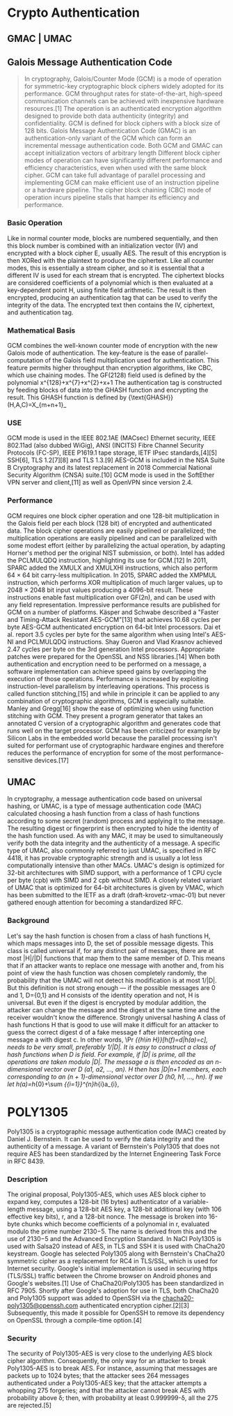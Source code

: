 # Crypto Authentication
## GMAC | UMAC
## Galois Message Authentication Code
> In cryptography, Galois/Counter Mode (GCM) is a mode of operation for symmetric-key cryptographic block ciphers widely adopted for its performance. GCM throughput rates for state-of-the-art, high-speed communication channels can be achieved with inexpensive hardware resources.\[1] The operation is an authenticated encryption algorithm designed to provide both data authenticity (integrity) and confidentiality. GCM is defined for block ciphers with a block size of 128 bits. Galois Message Authentication Code (GMAC) is an authentication-only variant of the GCM which can form an incremental message authentication code. Both GCM and GMAC can accept initialization vectors of arbitrary length
> Different block cipher modes of operation can have significantly different performance and efficiency characteristics, even when used with the same block cipher. GCM can take full advantage of parallel processing and implementing GCM can make efficient use of an instruction pipeline or a hardware pipeline. The cipher block chaining (CBC) mode of operation incurs pipeline stalls that hamper its efficiency and performance.
### Basic Operation
Like in normal counter mode, blocks are numbered sequentially, and then this block number is combined with an initialization vector (IV) and encrypted with a block cipher E, usually AES. The result of this encryption is then XORed with the plaintext to produce the ciphertext. Like all counter modes, this is essentially a stream cipher, and so it is essential that a different IV is used for each stream that is encrypted.
The ciphertext blocks are considered coefficients of a polynomial which is then evaluated at a key-dependent point H, using finite field arithmetic. The result is then encrypted, producing an authentication tag that can be used to verify the integrity of the data. The encrypted text then contains the IV, ciphertext, and authentication tag. 
### Mathematical Basis
GCM combines the well-known counter mode of encryption with the new Galois mode of authentication. The key-feature is the ease of parallel-computation of the Galois field multiplication used for authentication. This feature permits higher throughput than encryption algorithms, like CBC, which use chaining modes. The GF(2128) field used is defined by the polynomial
x^{128}+x^{7}+x^{2}+x+1
The authentication tag is constructed by feeding blocks of data into the GHASH function and encrypting the result. This GHASH function is defined by
{\text{GHASH}}(H,A,C)=X_{m+n+1}_

### USE
GCM mode is used in the IEEE 802.1AE (MACsec) Ethernet security, IEEE 802.11ad (also dubbed WiGig), ANSI (INCITS) Fibre Channel Security Protocols (FC-SP), IEEE P1619.1 tape storage, IETF IPsec standards,[4][5] SSH[6], TLS 1.2[7][8] and TLS 1.3.[9] AES-GCM is included in the NSA Suite B Cryptography and its latest replacement in 2018 Commercial National Security Algorithm (CNSA) suite.[10] GCM mode is used in the SoftEther VPN server and client,[11] as well as OpenVPN since version 2.4.

### Performance 
GCM requires one block cipher operation and one 128-bit multiplication in the Galois field per each block (128 bit) of encrypted and authenticated data. The block cipher operations are easily pipelined or parallelized; the multiplication operations are easily pipelined and can be parallelized with some modest effort (either by parallelizing the actual operation, by adapting Horner's method per the original NIST submission, or both).
Intel has added the PCLMULQDQ instruction, highlighting its use for GCM.[12] In 2011, SPARC added the XMULX and XMULXHI instructions, which also perform 64 × 64 bit carry-less multiplication. In 2015, SPARC added the XMPMUL instruction, which performs XOR multiplication of much larger values, up to 2048 × 2048 bit input values producing a 4096-bit result. These instructions enable fast multiplication over GF(2n), and can be used with any field representation.
Impressive performance results are published for GCM on a number of platforms. Käsper and Schwabe described a "Faster and Timing-Attack Resistant AES-GCM"[13] that achieves 10.68 cycles per byte AES-GCM authenticated encryption on 64-bit Intel processors. Dai et al. report 3.5 cycles per byte for the same algorithm when using Intel's AES-NI and PCLMULQDQ instructions. Shay Gueron and Vlad Krasnov achieved 2.47 cycles per byte on the 3rd generation Intel processors. Appropriate patches were prepared for the OpenSSL and NSS libraries.[14]
When both authentication and encryption need to be performed on a message, a software implementation can achieve speed gains by overlapping the execution of those operations. Performance is increased by exploiting instruction-level parallelism by interleaving operations. This process is called function stitching,[15] and while in principle it can be applied to any combination of cryptographic algorithms, GCM is especially suitable. Manley and Gregg[16] show the ease of optimizing when using function stitching with GCM. They present a program generator that takes an annotated C version of a cryptographic algorithm and generates code that runs well on the target processor.
GCM has been criticized for example by Silicon Labs in the embedded world because the parallel processing isn't suited for performant use of cryptographic hardware engines and therefore reduces the performance of encryption for some of the most performance-sensitive devices.[17]

## UMAC
In cryptography, a message authentication code based on universal hashing, or UMAC, is a type of message authentication code (MAC) calculated choosing a hash function from a class of hash functions according to some secret (random) process and applying it to the message. The resulting digest or fingerprint is then encrypted to hide the identity of the hash function used. As with any MAC, it may be used to simultaneously verify both the data integrity and the authenticity of a message.
A specific type of UMAC, also commonly referred to just UMAC, is specified in RFC 4418, it has provable cryptographic strength and is usually a lot less computationally intensive than other MACs. UMAC's design is optimized for 32-bit architectures with SIMD support, with a performance of 1 CPU cycle per byte (cpb) with SIMD and 2 cpb without SIMD. A closely related variant of UMAC that is optimized for 64-bit architectures is given by VMAC, which has been submitted to the IETF as a draft (draft-krovetz-vmac-01) but never gathered enough attention for becoming a standardized RFC.

### Background
Let's say the hash function is chosen from a class of hash functions H, which maps messages into D, the set of possible message digests. This class is called universal if, for any distinct pair of messages, there are at most |H|/|D| functions that map them to the same member of D.
This means that if an attacker wants to replace one message with another and, from his point of view the hash function was chosen completely randomly, the probability that the UMAC will not detect his modification is at most 1/|D|.
But this definition is not strong enough — if the possible messages are 0 and 1, D={0,1} and H consists of the identity operation and not, H is universal. But even if the digest is encrypted by modular addition, the attacker can change the message and the digest at the same time and the receiver wouldn't know the difference.
Strongly universal hashing
A class of hash functions H that is good to use will make it difficult for an attacker to guess the correct digest d of a fake message f after intercepting one message a with digest c. In other words,
\Pr _{{h\in H}}[h(f)=d|h(a)=c]\,
needs to be very small, preferably 1/|D|.
It is easy to construct a class of hash functions when D is field. For example, if |D| is prime, all the operations are taken modulo |D|. The message a is then encoded as an n-dimensional vector over D (a1, a2, ..., an). H then has |D|n+1 members, each corresponding to an (n + 1)-dimensional vector over D (h0, h1, ..., hn). If we let
h(a)=h_{0}+\sum _{{i=1}}^{n}h_{i}a_{i}\,

# POLY1305
Poly1305 is a cryptographic message authentication code (MAC) created by Daniel J. Bernstein. It can be used to verify the data integrity and the authenticity of a message. A variant of Bernstein's Poly1305 that does not require AES has been standardized by the Internet Engineering Task Force in RFC 8439.

### Description 
The original proposal, Poly1305-AES, which uses AES block cipher to expand key, computes a 128-bit (16 bytes) authenticator of a variable-length message, using a 128-bit AES key, a 128-bit additional key (with 106 effective key bits), r, and a 128-bit nonce. The message is broken into 16-byte chunks which become coefficients of a polynomial in r, evaluated modulo the prime number 2130−5. The name is derived from this and the use of 2130−5 and the Advanced Encryption Standard. In NaCl Poly1305 is used with Salsa20 instead of AES, in TLS and SSH it is used with ChaCha20 keystream.
Google has selected Poly1305 along with Bernstein's ChaCha20 symmetric cipher as a replacement for RC4 in TLS/SSL, which is used for Internet security. Google's initial implementation is used in securing https (TLS/SSL) traffic between the Chrome browser on Android phones and Google's websites.[1] Use of ChaCha20/Poly1305 has been standardized in RFC 7905.
Shortly after Google's adoption for use in TLS, both ChaCha20 and Poly1305 support was added to OpenSSH via the chacha20-poly1305@openssh.com authenticated encryption cipher.[2][3] Subsequently, this made it possible for OpenSSH to remove its dependency on OpenSSL through a compile-time option.[4]

### Security
The security of Poly1305-AES is very close to the underlying AES block cipher algorithm. Consequently, the only way for an attacker to break Poly1305-AES is to break AES.
For instance, assuming that messages are packets up to 1024 bytes; that the attacker sees 264 messages authenticated under a Poly1305-AES key; that the attacker attempts a whopping 275 forgeries; and that the attacker cannot break AES with probability above δ; then, with probability at least 0.999999-δ, all the 275 are rejected.[5]
